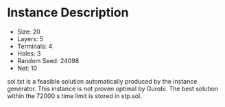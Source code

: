 # Instance Description

* Size: 20
* Layers: 5
* Terminals: 4
* Holes: 3
* Random Seed: 24098
* Net: 10

sol.txt is a feasible solution automatically produced by the instance generator. 
This instance is not proven optimal by Gurobi.
The best solution within the 72000 s time limit is stored in stp.sol.
